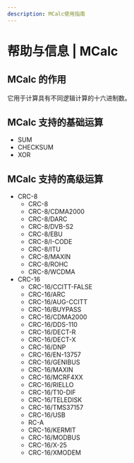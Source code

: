```yaml
---
description: MCalc使用指南
---
```


# 帮助与信息 \| MCalc

## MCalc 的作用

它用于计算具有不同逻辑计算的十六进制数。

## MCalc 支持的基础运算

* SUM
* CHECKSUM
* XOR

## MCalc 支持的高级运算

* CRC-8
  * CRC-8
  * CRC-8/CDMA2000
  * CRC-8/DARC
  * CRC-8/DVB-S2
  * CRC-8/EBU
  * CRC-8/I-CODE
  * CRC-8/ITU
  * CRC-8/MAXIN
  * CRC-8/ROHC
  * CRC-8/WCDMA
* CRC-16
  * CRC-16/CCITT-FALSE
  * CRC-16/ARC
  * CRC-16/AUG-CCITT
  * CRC-16/BUYPASS
  * CRC-16/CDMA2000
  * CRC-16/DDS-110
  * CRC-16/DECT-R
  * CRC-16/DECT-X
  * CRC-16/DNP
  * CRC-16/EN-13757
  * CRC-16/GENIBUS
  * CRC-16/MAXIN
  * CRC-16/MCRF4XX
  * CRC-16/RIELLO
  * CRC-16/T10-DIF
  * CRC-16/TELEDISK
  * CRC-16/TMS37157
  * CRC-16/USB
  * RC-A
  * CRC-16/KERMIT
  * CRC-16/MODBUS
  * CRC-16/X-25
  * CRC-16/XMODEM





